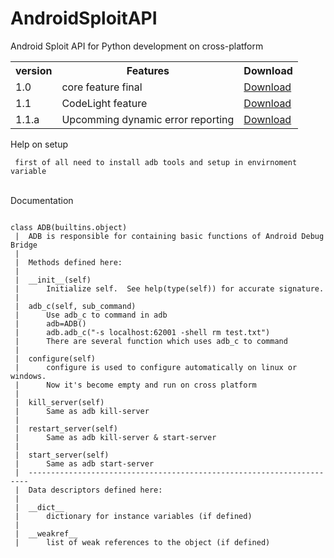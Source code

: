 # AndroidSploitAPI
Android Sploit API for Python development on cross-platform
<br>
<table>
<tr>
 <th>version</th>
 <th>Features</th>
 <th>Download</th>
</tr>
<tr>
  <td>1.0</td>
  <td>core feature final</td>
  <td><a href="#">Download</a></td>
</tr>
<tr>
  <td>1.1</td>
  <td>CodeLight feature</td>
  <td><a href="#">Download</a></td>
</tr>
<tr>
  <td>1.1.a</td>
  <td>Upcomming dynamic error reporting</td>
  <td><a href="#">Download</a></td>
</tr>
</table>
<span>Help on setup</span><br>

```
 first of all need to install adb tools and setup in envirnoment variable
```
<br>
<span>Documentation</span>

```Help on class ADB in module com.cosmo.sploit.tools:

class ADB(builtins.object)
 |  ADB is responsible for containing basic functions of Android Debug Bridge
 |  
 |  Methods defined here:
 |  
 |  __init__(self)
 |      Initialize self.  See help(type(self)) for accurate signature.
 |  
 |  adb_c(self, sub_command)
 |      Use adb_c to command in adb
 |      adb=ADB()
 |      adb.adb_c("-s localhost:62001 -shell rm test.txt")
 |      There are several function which uses adb_c to command
 |  
 |  configure(self)
 |      configure is used to configure automatically on linux or windows.
 |      Now it's become empty and run on cross platform
 |  
 |  kill_server(self)
 |      Same as adb kill-server
 |  
 |  restart_server(self)
 |      Same as adb kill-server & start-server
 |  
 |  start_server(self)
 |      Same as adb start-server
 |  ----------------------------------------------------------------------
 |  Data descriptors defined here:
 |  
 |  __dict__
 |      dictionary for instance variables (if defined)
 |  
 |  __weakref__
 |      list of weak references to the object (if defined)
```